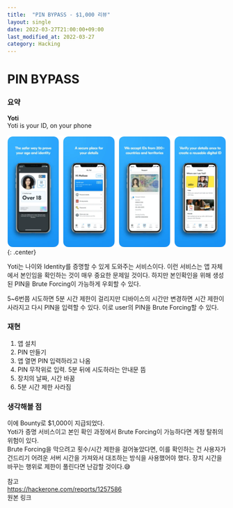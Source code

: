 ```yaml
---
title:  "PIN BYPASS - $1,000 리뷰"
layout: single
date: 2022-03-27T21:00:00+09:00
last_modified_at: 2022-03-27
category: Hacking
---
```



# PIN BYPASS
  
### 요약
  
**Yoti**  
Yoti is your ID, on your phone  
  
![yoti](/assets/img/2022-03-27-1257586-PIN-BYPASS/1.png){: .center}  
  
Yoti는 나이와 Identity를 증명할 수 있게 도와주는 서비스이다. 이런 서비스는 앱 자체에서 본인임을 확인하는 것이 매우 중요한 문제일 것이다. 하지만 본인확인을 위해 생성된 PIN을 Brute Forcing이 가능하게 우회할 수 있다.  
  
5~6번쯤 시도하면 5분 시간 제한이 걸리지만 디바이스의 시간만 변경하면 시간 제한이 사라지고 다시 PIN을 입력할 수 있다. 이로 user의 PIN을 Brute Forcing할 수 있다.
  
  
### 재현
1. 앱 설치  
2. PIN 만들기  
3. 앱 열면 PIN 입력하라고 나옴  
4. PIN 무작위로 입력. 5분 뒤에 시도하라는 안내문 뜸  
5. 장치의 날짜, 시간 바꿈  
6. 5분 시간 제한 사라짐  
  
  
### 생각해볼 점
이에 Bounty로 $1,000이 지급되었다.  
Yoti가 증명 서비스이고 본인 확인 과정에서 Brute Forcing이 가능하다면 계정 탈취의 위험이 있다.  
Brute Forcing을 막으려고 횟수/시간 제한을 걸어놓았다면, 이를 확인하는 건 사용자가 건드리기 어려운 서버 시간을 가져와서 대조하는 방식을 사용했어야 했다. 장치 시간을 바꾸는 행위로 제한이 풀린다면 난감할 것이다.😅
  

참고  
<https://hackerone.com/reports/1257586>  
원본 링크